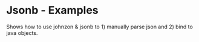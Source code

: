 # Jsonb - Examples
Shows how to use johnzon & jsonb to 1) manually parse json and 2) bind to java objects.

